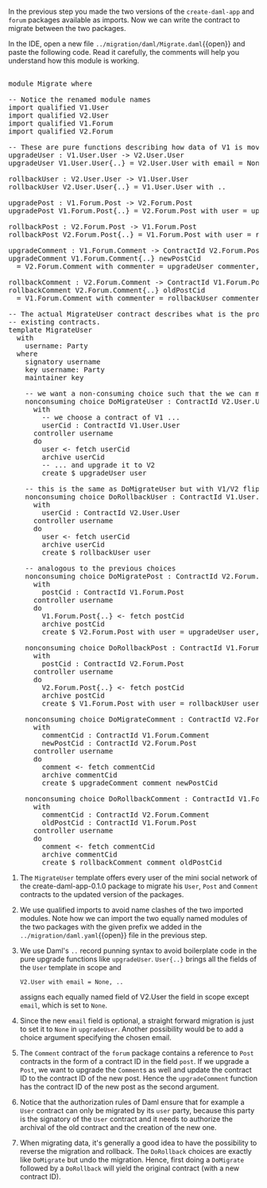 In the previous step you made the two versions of the `create-daml-app` and `forum` packages
available as imports.  Now we can write the contract to migrate between the two packages.

In the IDE, open a new file `../migration/daml/Migrate.daml`{{open}} and paste the following code.
Read it carefully, the comments will help you understand how this module is working.

<pre class="file" data-filename="../migration/daml/Migrate.daml" data-target="append">

module Migrate where

-- Notice the renamed module names
import qualified V1.User
import qualified V2.User
import qualified V1.Forum
import qualified V2.Forum

-- These are pure functions describing how data of V1 is moved to V2 and back.
upgradeUser : V1.User.User -> V2.User.User
upgradeUser V1.User.User{..} = V2.User.User with email = None, ..

rollbackUser : V2.User.User -> V1.User.User
rollbackUser V2.User.User{..} = V1.User.User with ..

upgradePost : V1.Forum.Post -> V2.Forum.Post
upgradePost V1.Forum.Post{..} = V2.Forum.Post with user = upgradeUser user, ..

rollbackPost : V2.Forum.Post -> V1.Forum.Post
rollbackPost V2.Forum.Post{..} = V1.Forum.Post with user = rollbackUser user, ..

upgradeComment : V1.Forum.Comment -> ContractId V2.Forum.Post -> V2.Forum.Comment
upgradeComment V1.Forum.Comment{..} newPostCid
  = V2.Forum.Comment with commenter = upgradeUser commenter, post = newPostCid, ..

rollbackComment : V2.Forum.Comment -> ContractId V1.Forum.Post -> V1.Forum.Comment
rollbackComment V2.Forum.Comment{..} oldPostCid
  = V1.Forum.Comment with commenter = rollbackUser commenter, post = oldPostCid, ..

-- The actual MigrateUser contract describes what is the procedure and authorization to upgrade
-- existing contracts.
template MigrateUser
  with
    username: Party
  where
    signatory username
    key username: Party
    maintainer key

    -- we want a non-consuming choice such that the we can migrate/rollback more contracts.
    nonconsuming choice DoMigrateUser : ContractId V2.User.User
      with
        -- we choose a contract of V1 ...
        userCid : ContractId V1.User.User
      controller username
      do
        user <- fetch userCid
        archive userCid
        -- ... and upgrade it to V2
        create $ upgradeUser user

    -- this is the same as DoMigrateUser but with V1/V2 flipped.
    nonconsuming choice DoRollbackUser : ContractId V1.User.User
      with
        userCid : ContractId V2.User.User
      controller username
      do
        user <- fetch userCid
        archive userCid
        create $ rollbackUser user

    -- analogous to the previous choices
    nonconsuming choice DoMigratePost : ContractId V2.Forum.Post
      with
        postCid : ContractId V1.Forum.Post
      controller username
      do
        V1.Forum.Post{..} <- fetch postCid
        archive postCid
        create $ V2.Forum.Post with user = upgradeUser user, ..

    nonconsuming choice DoRollbackPost : ContractId V1.Forum.Post
      with
        postCid : ContractId V2.Forum.Post
      controller username
      do
        V2.Forum.Post{..} <- fetch postCid
        archive postCid
        create $ V1.Forum.Post with user = rollbackUser user, ..

    nonconsuming choice DoMigrateComment : ContractId V2.Forum.Comment
      with
        commentCid : ContractId V1.Forum.Comment
        newPostCid : ContractId V2.Forum.Post
      controller username
      do
        comment <- fetch commentCid
        archive commentCid
        create $ upgradeComment comment newPostCid

    nonconsuming choice DoRollbackComment : ContractId V1.Forum.Comment
      with
        commentCid : ContractId V2.Forum.Comment
        oldPostCid : ContractId V1.Forum.Post
      controller username
      do
        comment <- fetch commentCid
        archive commentCid
        create $ rollbackComment comment oldPostCid
</pre>

1. The `MigrateUser` template offers every user of the mini social network of the
   create-daml-app-0.1.0 package to migrate his `User`, `Post` and `Comment` contracts to the
   updated version of the packages.
1. We use qualified imports to avoid name clashes of the two imported modules. Note how we can
   import the two equally named modules of the two packages with the given prefix we added in the
   `../migration/daml.yaml`{{open}} file in the previous step.
1. We use Daml's `..` record punning syntax to avoid boilerplate code in the pure upgrade functions
   like `upgradeUser`. `User{..}` brings all the fields of the `User` template in scope and

   ```
   V2.User with email = None, ..
   ```

   assigns each equally named field of V2.User the field in scope except `email`, which is
   set to `None`.
1. Since the new `email` field is optional, a straight forward migration is just to set it to
   `None` in `upgradeUser`. Another possibility would be to add a choice argument specifying the
   chosen email.
1. The `Comment` contract of the `forum` package contains a reference to `Post` contracts in
   the form of a contract ID in the field `post`. If we upgrade a `Post`, we want to upgrade the
   `Comment`s as well and update the contract ID to the contract ID of the new post. Hence the
   `upgradeComment` function has the contract ID of the new post as the second argument.
1. Notice that the authorization rules of Daml ensure that for example a `User` contract can only
   be migrated by its `user` party, because this party is the signatory of the `User` contract and
   it needs to authorize the archival of the old contract and the creation of the new one.
1. When migrating data, it's generally a good idea to have the possibility to reverse the migration
   and rollback. The `DoRollback` choices are exactly like `DoMigrate` but undo the migration.
   Hence, first doing a `DoMigrate` followed by a `DoRollback` will yield the original contract
   (with a new contract ID).
